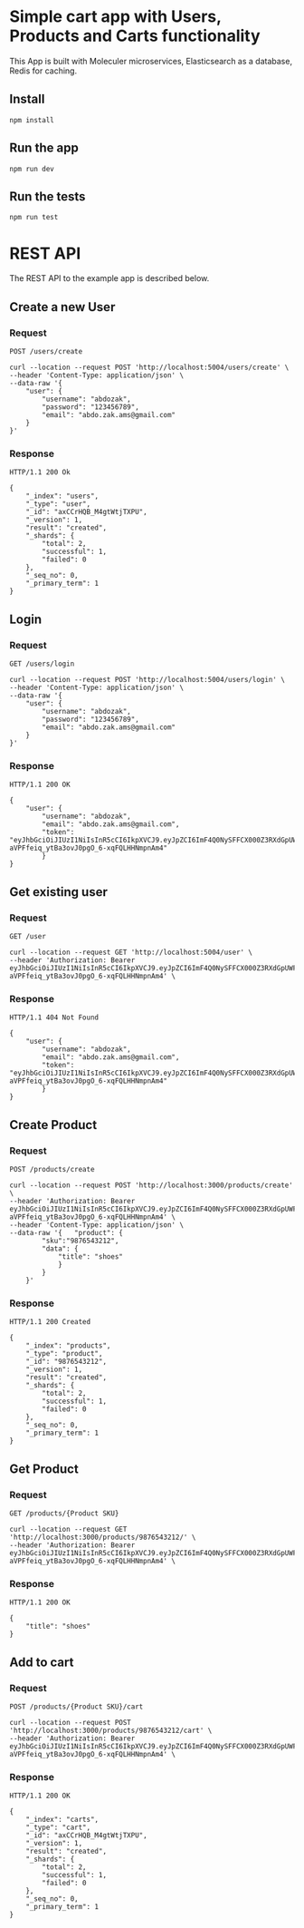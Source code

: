 # Simple cart app with Users, Products and Carts functionality

This App is built with Moleculer microservices, Elasticsearch as a database, Redis for caching.

## Install

    npm install

## Run the app

    npm run dev

## Run the tests

    npm run test

# REST API

The REST API to the example app is described below.

## Create a new User

### Request

`POST /users/create`

    curl --location --request POST 'http://localhost:5004/users/create' \
    --header 'Content-Type: application/json' \
    --data-raw '{
        "user": {
            "username": "abdozak",
            "password": "123456789",
            "email": "abdo.zak.ams@gmail.com"
        }
    }'

### Response

    HTTP/1.1 200 Ok

    {
        "_index": "users",
        "_type": "user",
        "_id": "axCCrHQB_M4gtWtjTXPU",
        "_version": 1,
        "result": "created",
        "_shards": {
            "total": 2,
            "successful": 1,
            "failed": 0
        },
        "_seq_no": 0,
        "_primary_term": 1
    }

## Login

### Request

`GET /users/login`

    curl --location --request POST 'http://localhost:5004/users/login' \
    --header 'Content-Type: application/json' \
    --data-raw '{
        "user": {
            "username": "abdozak",
            "password": "123456789",
            "email": "abdo.zak.ams@gmail.com"
        }
    }'

### Response

    HTTP/1.1 200 OK

    {
        "user": {
            "username": "abdozak",
            "email": "abdo.zak.ams@gmail.com",
            "token": "eyJhbGciOiJIUzI1NiIsInR5cCI6IkpXVCJ9.eyJpZCI6ImF4Q0NySFFCX000Z3RXdGpUWFBVIiwiZW1haWwiOiJhYmRvLnphay5hbXNAZ21haWwuY29tIiwiZXhwIjoxNjA1ODA2MjgzLCJpYXQiOjE2MDA2MjIyODN9.Nn2E-aVPFfeiq_ytBa3ovJ0pgO_6-xqFQLHHNmpnAm4"
            }
    }
    
## Get existing user

### Request

`GET /user`

    curl --location --request GET 'http://localhost:5004/user' \
    --header 'Authorization: Bearer eyJhbGciOiJIUzI1NiIsInR5cCI6IkpXVCJ9.eyJpZCI6ImF4Q0NySFFCX000Z3RXdGpUWFBVIiwiZW1haWwiOiJhYmRvLnphay5hbXNAZ21haWwuY29tIiwiZXhwIjoxNjA1ODA2MjgzLCJpYXQiOjE2MDA2MjIyODN9.Nn2E-aVPFfeiq_ytBa3ovJ0pgO_6-xqFQLHHNmpnAm4' \

### Response

    HTTP/1.1 404 Not Found

    {
        "user": {
            "username": "abdozak",
            "email": "abdo.zak.ams@gmail.com",
            "token": "eyJhbGciOiJIUzI1NiIsInR5cCI6IkpXVCJ9.eyJpZCI6ImF4Q0NySFFCX000Z3RXdGpUWFBVIiwiZW1haWwiOiJhYmRvLnphay5hbXNAZ21haWwuY29tIiwiZXhwIjoxNjA1ODA2MjgzLCJpYXQiOjE2MDA2MjIyODN9.Nn2E-aVPFfeiq_ytBa3ovJ0pgO_6-xqFQLHHNmpnAm4"
            }
    }

## Create Product

### Request

`POST /products/create`

    curl --location --request POST 'http://localhost:3000/products/create' \
    --header 'Authorization: Bearer eyJhbGciOiJIUzI1NiIsInR5cCI6IkpXVCJ9.eyJpZCI6ImF4Q0NySFFCX000Z3RXdGpUWFBVIiwiZW1haWwiOiJhYmRvLnphay5hbXNAZ21haWwuY29tIiwiZXhwIjoxNjA1ODA2MjgzLCJpYXQiOjE2MDA2MjIyODN9.Nn2E-aVPFfeiq_ytBa3ovJ0pgO_6-xqFQLHHNmpnAm4' \
    --header 'Content-Type: application/json' \
    --data-raw '{   "product": {
            "sku":"9876543212",
            "data": {
                "title": "shoes"
                }
            }
        }'

### Response

    HTTP/1.1 200 Created
    
    {
        "_index": "products",
        "_type": "product",
        "_id": "9876543212",
        "_version": 1,
        "result": "created",
        "_shards": {
            "total": 2,
            "successful": 1,
            "failed": 0
        },
        "_seq_no": 0,
        "_primary_term": 1
    }

## Get Product

### Request

`GET /products/{Product SKU}`

    curl --location --request GET 'http://localhost:3000/products/9876543212/' \
    --header 'Authorization: Bearer eyJhbGciOiJIUzI1NiIsInR5cCI6IkpXVCJ9.eyJpZCI6ImF4Q0NySFFCX000Z3RXdGpUWFBVIiwiZW1haWwiOiJhYmRvLnphay5hbXNAZ21haWwuY29tIiwiZXhwIjoxNjA1ODA2MjgzLCJpYXQiOjE2MDA2MjIyODN9.Nn2E-aVPFfeiq_ytBa3ovJ0pgO_6-xqFQLHHNmpnAm4' \
    

### Response

    HTTP/1.1 200 OK

    {
        "title": "shoes"
    }

## Add to cart

### Request

`POST /products/{Product SKU}/cart`

    curl --location --request POST 'http://localhost:3000/products/9876543212/cart' \
    --header 'Authorization: Bearer eyJhbGciOiJIUzI1NiIsInR5cCI6IkpXVCJ9.eyJpZCI6ImF4Q0NySFFCX000Z3RXdGpUWFBVIiwiZW1haWwiOiJhYmRvLnphay5hbXNAZ21haWwuY29tIiwiZXhwIjoxNjA1ODA2MjgzLCJpYXQiOjE2MDA2MjIyODN9.Nn2E-aVPFfeiq_ytBa3ovJ0pgO_6-xqFQLHHNmpnAm4' \

### Response

    HTTP/1.1 200 OK

    {
        "_index": "carts",
        "_type": "cart",
        "_id": "axCCrHQB_M4gtWtjTXPU",
        "_version": 1,
        "result": "created",
        "_shards": {
            "total": 2,
            "successful": 1,
            "failed": 0
        },
        "_seq_no": 0,
        "_primary_term": 1
    }

